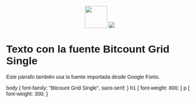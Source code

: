 <p align="center">
    <img height="60" src="https://emoji.gg/assets/emoji/7333-parrotdance.gif">
    <img src="https://readme-typing-svg.herokuapp.com/?font=Tourney&center=true&color=2CFF00&size=30&width=300&height=45&lines=Dídac%20Fernández"/>
</p>

<head>
  <meta charset="UTF-8">
  <meta name="viewport" content="width=device-width, initial-scale=1.0">
  <title>Ejemplo Google Fonts</title>

  <!-- Importar la fuente -->
  <link rel="preconnect" href="https://fonts.googleapis.com">
  <link rel="preconnect" href="https://fonts.gstatic.com" crossorigin>
  <link href="https://fonts.googleapis.com/css2?family=Bitcount+Grid+Single:wght@100..900&display=swap" rel="stylesheet">

  <!-- Tu CSS -->
  <style>
    body {
      font-family: "Bitcount Grid Single", sans-serif;
      font-weight: 400; /* puedes cambiar entre 100 y 900 */
      font-style: normal;
    }
  </style>
</head>

<body>
  <h1>Texto con la fuente Bitcount Grid Single</h1>
  <p>Este párrafo también usa la fuente importada desde Google Fonts.</p>
</body>
body {
  font-family: "Bitcount Grid Single", sans-serif;
}
h1 {
  font-weight: 800;
}
p {
  font-weight: 300;
}

